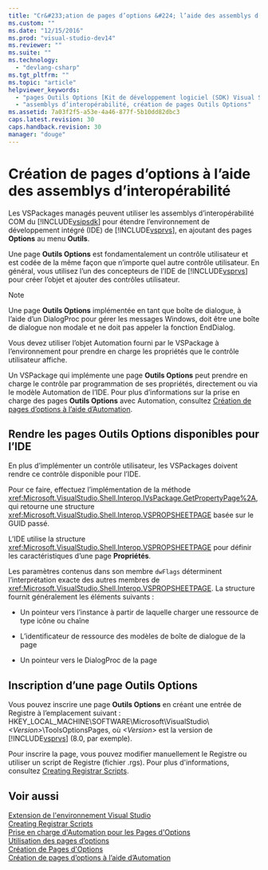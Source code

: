 ```yaml
---
title: "Cr&#233;ation de pages d’options &#224; l’aide des assemblys d’interop&#233;rabilit&#233; | Microsoft Docs"
ms.custom: ""
ms.date: "12/15/2016"
ms.prod: "visual-studio-dev14"
ms.reviewer: ""
ms.suite: ""
ms.technology: 
  - "devlang-csharp"
ms.tgt_pltfrm: ""
ms.topic: "article"
helpviewer_keywords: 
  - "pages Outils Options [Kit de développement logiciel (SDK) Visual Studio], création à l’aide des assemblys d’interopérabilité"
  - "assemblys d’interopérabilité, création de pages Outils Options"
ms.assetid: 7a03f2f5-a53e-4a46-877f-5b10dd82dbc3
caps.latest.revision: 30
caps.handback.revision: 30
manager: "douge"
---
```

# Cr&#233;ation de pages d’options &#224; l’aide des assemblys d’interop&#233;rabilit&#233;
Les VSPackages managés peuvent utiliser les assemblys d’interopérabilité COM du [!INCLUDE[vsipsdk](../mfc/includes/vsipsdk_md.md)] pour étendre l’environnement de développement intégré \(IDE\) de [!INCLUDE[vsprvs](../assembler/masm/includes/vsprvs_md.md)], en ajoutant des pages **Options** au menu **Outils**.  
  
 Une page **Outils Options** est fondamentalement un contrôle utilisateur et est codée de la même façon que n’importe quel autre contrôle utilisateur. En général, vous utilisez l’un des concepteurs de l’IDE de [!INCLUDE[vsprvs](../assembler/masm/includes/vsprvs_md.md)] pour créer l’objet et ajouter des contrôles utilisateur.  
  
> [!NOTE]
>  Une page **Outils Options** implémentée en tant que boîte de dialogue, à l’aide d’un DialogProc pour gérer les messages Windows, doit être une boîte de dialogue non modale et ne doit pas appeler la fonction EndDialog.  
  
 Vous devez utiliser l’objet Automation fourni par le VSPackage à l’environnement pour prendre en charge les propriétés que le contrôle utilisateur affiche.  
  
 Un VSPackage qui implémente une page **Outils Options** peut prendre en charge le contrôle par programmation de ses propriétés, directement ou via le modèle Automation de l’IDE. Pour plus d’informations sur la prise en charge des pages **Outils Options** avec Automation, consultez [Création de pages d’options à l’aide d’Automation](../misc/creating-options-pages-by-using-automation.md).  
  
## Rendre les pages Outils Options disponibles pour l’IDE  
 En plus d’implémenter un contrôle utilisateur, les VSPackages doivent rendre ce contrôle disponible pour l’IDE.  
  
 Pour ce faire, effectuez l’implémentation de la méthode <xref:Microsoft.VisualStudio.Shell.Interop.IVsPackage.GetPropertyPage%2A>, qui retourne une structure <xref:Microsoft.VisualStudio.Shell.Interop.VSPROPSHEETPAGE> basée sur le GUID passé.  
  
 L’IDE utilise la structure <xref:Microsoft.VisualStudio.Shell.Interop.VSPROPSHEETPAGE> pour définir les caractéristiques d’une page **Propriétés**.  
  
 Les paramètres contenus dans son membre `dwFlags` déterminent l’interprétation exacte des autres membres de <xref:Microsoft.VisualStudio.Shell.Interop.VSPROPSHEETPAGE>. La structure fournit généralement les éléments suivants :  
  
-   Un pointeur vers l’instance à partir de laquelle charger une ressource de type icône ou chaîne  
  
-   L’identificateur de ressource des modèles de boîte de dialogue de la page  
  
-   Un pointeur vers le DialogProc de la page  
  
## Inscription d’une page Outils Options  
 Vous pouvez inscrire une page **Outils Options** en créant une entrée de Registre à l’emplacement suivant : HKEY\_LOCAL\_MACHINE\\SOFTWARE\\Microsoft\\VisualStudio\\*\<Version\>*\\ToolsOptionsPages, où *\<Version\>* est la version de [!INCLUDE[vsprvs](../assembler/masm/includes/vsprvs_md.md)] \(8.0, par exemple\).  
  
 Pour inscrire la page, vous pouvez modifier manuellement le Registre ou utiliser un script de Registre \(fichier .rgs\). Pour plus d'informations, consultez [Creating Registrar Scripts](../atl/creating-registrar-scripts.md).  
  
## Voir aussi  
 [Extension de l'environnement Visual Studio](../Topic/Extending%20the%20Visual%20Studio%20Environment.md)   
 [Creating Registrar Scripts](../atl/creating-registrar-scripts.md)   
 [Prise en charge d'Automation pour les Pages d'Options](../Topic/Automation%20Support%20for%20Options%20Pages.md)   
 [Utilisation des pages d’options](../misc/using-options-pages.md)   
 [Création de Pages d'Options](../Topic/Creating%20Options%20Pages.md)   
 [Création de pages d’options à l’aide d’Automation](../misc/creating-options-pages-by-using-automation.md)